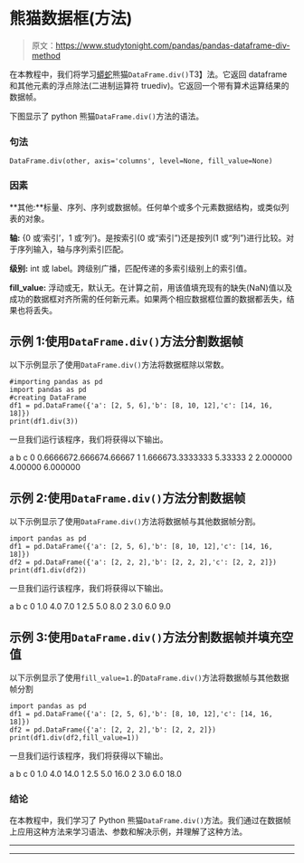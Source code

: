 # 熊猫数据框(方法)

> 原文：<https://www.studytonight.com/pandas/pandas-dataframe-div-method>

在本教程中，我们将学习[蟒蛇](https://www.studytonight.com/python/getting-started-with-python)熊猫`DataFrame.div()`T3】法。它返回 dataframe 和其他元素的浮点除法(二进制运算符 truediv)。它返回一个带有算术运算结果的数据帧。

下图显示了 python 熊猫`DataFrame.div()`方法的语法。

### 句法

```
DataFrame.div(other, axis='columns', level=None, fill_value=None)
```

### 因素

**其他:**标量、序列、序列或数据帧。任何单个或多个元素数据结构，或类似列表的对象。

**轴:** {0 或‘索引’，1 或‘列’}。是按索引(0 或“索引”)还是按列(1 或“列”)进行比较。对于序列输入，轴与序列索引匹配。

**级别:** int 或 label。跨级别广播，匹配传递的多索引级别上的索引值。

**fill_value:** 浮动或无，默认无。在计算之前，用该值填充现有的缺失(NaN)值以及成功的数据框对齐所需的任何新元素。如果两个相应数据框位置的数据都丢失，结果也将丢失。

## 示例 1:使用`DataFrame.div()`方法分割数据帧

以下示例显示了使用`DataFrame.div()`方法将数据框除以常数。

```
#importing pandas as pd
import pandas as pd
#creating DataFrame
df1 = pd.DataFrame({'a': [2, 5, 6],'b': [8, 10, 12],'c': [14, 16, 18]})
print(df1.div(3))
```

一旦我们运行该程序，我们将获得以下输出。

a b c
0 0.6666672.666674.66667
1 1.666673.3333333 5.33333
2 2.000000 4.00000 6.000000

## 示例 2:使用`DataFrame.div()`方法分割数据帧

以下示例显示了使用`DataFrame.div()`方法将数据帧与其他数据帧分割。

```
import pandas as pd
df1 = pd.DataFrame({'a': [2, 5, 6],'b': [8, 10, 12],'c': [14, 16, 18]})
df2 = pd.DataFrame({'a': [2, 2, 2],'b': [2, 2, 2],'c': [2, 2, 2]})
print(df1.div(df2))
```

一旦我们运行该程序，我们将获得以下输出。

a b c
0 1.0 4.0 7.0
1 2.5 5.0 8.0
2 3.0 6.0 9.0

## 示例 3:使用`DataFrame.div()`方法分割数据帧并填充空值

以下示例显示了使用`fill_value=1.`的`DataFrame.div()`方法将数据帧与其他数据帧分割

```
import pandas as pd
df1 = pd.DataFrame({'a': [2, 5, 6],'b': [8, 10, 12],'c': [14, 16, 18]})
df2 = pd.DataFrame({'a': [2, 2, 2],'b': [2, 2, 2]})
print(df1.div(df2,fill_value=1))
```

一旦我们运行该程序，我们将获得以下输出。

a b c
0 1.0 4.0 14.0
1 2.5 5.0 16.0
2 3.0 6.0 18.0

### 结论

在本教程中，我们学习了 Python 熊猫`DataFrame.div()`方法。我们通过在数据帧上应用这种方法来学习语法、参数和解决示例，并理解了这种方法。

* * *

* * *